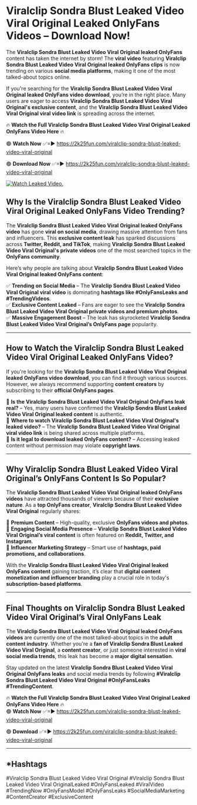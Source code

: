 # Viralclip Sondra Blust Leaked Video Viral Original Leaked OnlyFans Videos – Download Now!

The **Viralclip Sondra Blust Leaked Video Viral Original leaked OnlyFans** content has taken the internet by storm! The **viral video** featuring **Viralclip Sondra Blust Leaked Video Viral Original leaked OnlyFans clips** is now trending on various **social media platforms**, making it one of the most talked-about topics online.  

If you're searching for the **Viralclip Sondra Blust Leaked Video Viral Original leaked OnlyFans video download**, you’re in the right place. Many users are eager to access **Viralclip Sondra Blust Leaked Video Viral Original's exclusive content**, and the **Viralclip Sondra Blust Leaked Video Viral Original viral video link** is spreading across the internet.  

🔥 **Watch the Full Viralclip Sondra Blust Leaked Video Viral Original Leaked OnlyFans Video Here** 🔥  

🟢 **Watch Now** ✅=► https://2k25fun.com/viralclip-sondra-blust-leaked-video-viral-original

🟢 **Download Now** ✅=► https://2k25fun.com/viralclip-sondra-blust-leaked-video-viral-original

[![Watch Leaked Video.](https://miro.medium.com/v2/resize:fit:828/format:webp/1*cilzJN44JGOrTw9NJCrNHA.gif "Watch Leaked Video")](https://2k25fun.com/viralclip-sondra-blust-leaked-video-viral-original)

## **Why Is the Viralclip Sondra Blust Leaked Video Viral Original Leaked OnlyFans Video Trending?**  

The **Viralclip Sondra Blust Leaked Video Viral Original leaked OnlyFans video** has gone **viral on social media**, drawing massive attention from fans and influencers. This **exclusive content leak** has sparked discussions across **Twitter, Reddit, and TikTok**, making **Viralclip Sondra Blust Leaked Video Viral Original's private videos** one of the most searched topics in the **OnlyFans community**.  

Here’s why people are talking about **Viralclip Sondra Blust Leaked Video Viral Original leaked OnlyFans content**:  

✅ **Trending on Social Media** – The **Viralclip Sondra Blust Leaked Video Viral Original viral video** is dominating **hashtags like #OnlyFansLeaks and #TrendingVideos**.  
✅ **Exclusive Content Leaked** – Fans are eager to see the **Viralclip Sondra Blust Leaked Video Viral Original private videos and premium photos**.  
✅ **Massive Engagement Boost** – The leak has skyrocketed **Viralclip Sondra Blust Leaked Video Viral Original’s OnlyFans page** popularity.  

---

## **How to Watch the Viralclip Sondra Blust Leaked Video Viral Original Leaked OnlyFans Video?**  

If you're looking for the **Viralclip Sondra Blust Leaked Video Viral Original leaked OnlyFans video download**, you can find it through various sources. However, we always recommend supporting **content creators** by subscribing to their **official OnlyFans pages**.  

🔹 **Is the Viralclip Sondra Blust Leaked Video Viral Original OnlyFans leak real?** – Yes, many users have confirmed the **Viralclip Sondra Blust Leaked Video Viral Original leaked content** is authentic.  
🔹 **Where to watch Viralclip Sondra Blust Leaked Video Viral Original's leaked video?** – The **Viralclip Sondra Blust Leaked Video Viral Original viral video link** is being shared across multiple platforms.  
🔹 **Is it legal to download leaked OnlyFans content?** – Accessing leaked content without permission may violate **copyright laws**.  

---

## **Why Viralclip Sondra Blust Leaked Video Viral Original’s OnlyFans Content Is So Popular?**  

The **Viralclip Sondra Blust Leaked Video Viral Original leaked OnlyFans videos** have attracted thousands of viewers because of their **exclusive nature**. As a **top OnlyFans creator**, **Viralclip Sondra Blust Leaked Video Viral Original** regularly shares:  

📌 **Premium Content** – High-quality, exclusive **OnlyFans videos and photos**.  
📌 **Engaging Social Media Presence** – **Viralclip Sondra Blust Leaked Video Viral Original’s viral content** is often featured on **Reddit, Twitter, and Instagram**.  
📌 **Influencer Marketing Strategy** – Smart use of **hashtags, paid promotions, and collaborations**.  

With the **Viralclip Sondra Blust Leaked Video Viral Original leaked OnlyFans content** gaining traction, it’s clear that **digital content monetization and influencer branding** play a crucial role in today's **subscription-based platforms**.  

---

## **Final Thoughts on Viralclip Sondra Blust Leaked Video Viral Original’s Viral OnlyFans Leak**  

The **Viralclip Sondra Blust Leaked Video Viral Original leaked OnlyFans videos** are currently one of the most talked-about topics in the **adult content industry**. Whether you're a **fan of Viralclip Sondra Blust Leaked Video Viral Original**, a **content creator**, or just someone interested in **viral social media trends**, this leak has become a **major digital sensation**.  

Stay updated on the latest **Viralclip Sondra Blust Leaked Video Viral Original OnlyFans leaks** and social media trends by following **#Viralclip Sondra Blust Leaked Video Viral Original #OnlyFansLeaks #TrendingContent**.  

🔥 **Watch the Full Viralclip Sondra Blust Leaked Video Viral Original Leaked OnlyFans Video Here** 🔥  
🟢 **Watch Now** ✅=► https://2k25fun.com/viralclip-sondra-blust-leaked-video-viral-original

🟢 **Download** ✅=► https://2k25fun.com/viralclip-sondra-blust-leaked-video-viral-original

---

## *Hashtags
#Viralclip Sondra Blust Leaked Video Viral Original #Viralclip Sondra Blust Leaked Video Viral OriginalLeaked #OnlyFansLeaked #ViralVideo #TrendingNow #OnlyFansModel #OnlyFansLeaks #SocialMediaMarketing #ContentCreator #ExclusiveContent  